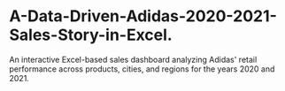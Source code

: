 # A-Data-Driven-Adidas-2020-2021-Sales-Story-in-Excel.
An interactive Excel-based sales dashboard analyzing Adidas' retail performance across products, cities, and regions for the years 2020 and 2021.
